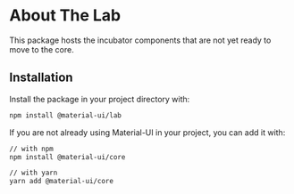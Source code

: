 # About The Lab

<p class="description">This package hosts the incubator components that are not yet ready to move to the core.</p>

## Installation

Install the package in your project directory with:

```sh
npm install @material-ui/lab
```

If you are not already using Material-UI in your project, you can add it with:

```sh
// with npm
npm install @material-ui/core

// with yarn
yarn add @material-ui/core
```
